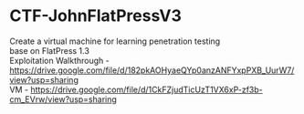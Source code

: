 # CTF-JohnFlatPressV3
Create a virtual machine for learning penetration testing  
base on FlatPress 1.3  
Exploitation Walkthrough - https://drive.google.com/file/d/182pkAOHyaeQYp0anzANFYxpPXB_UurW7/view?usp=sharing  
VM - https://drive.google.com/file/d/1CkFZjudTicUzT1VX6xP-zf3b-cm_EVrw/view?usp=sharing  
